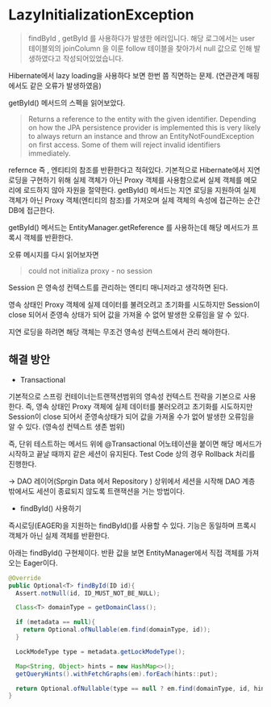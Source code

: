 # LazyInitializationException
> findById , getById 를 사용하다가 발생한 에러입니다. 해당 로그에서는 user 테이블외의 joinColumn 을 이룬 follow 테이블을 찾아가서 null 값으로 인해 발생하였다고 작성되어있었습니다.

Hibernate에서 lazy loading을 사용하다 보면 한번 쯤 직면하는 문제.
(연관관계 매핑에서도 같은 오류가 발생하였음)

getById() 메서드의 스펙을 읽어보았다.

> Returns a reference to the entity with the given identifier. Depending on how the JPA persistence provider is implemented this is very likely to always return an instance and throw an EntityNotFoundException on first access. Some of them will reject invalid identifiers immediately.

refernce 즉 , 엔티티의 참조를 반환한다고 적혀있다. 기본적으로 Hibernate에서 지연 로딩을 구현하기 위해 실제 객체가 아닌 Proxy 객체를 사용함으로써 실제 객체를 메모리에 로드하지 않아 자원을 절약한다.
getById() 메서드는 지연 로딩을 지원하여 실제 객체가 아닌 Proxy 객체(엔티티의 참조)를 가져오며 실제 객체의 속성에 접근하는 순간 DB에 접근한다.

getById() 메서드는 EntityManager.getReference 를 사용하는데 해당 메서드가 프록시 객체를 반환한다.

오류 메시지를 다시 읽어보자면

> could not initializa proxy - no session

Session 은 영속성 컨텍스트를 관리하는 엔티티 매니저라고 생각하면 된다.

영속 상태인 Proxy 객체에 실제 데이터를 불려오려고 초기화를 시도하지만 Session이 close 되어서 준영속 상태가 되어 값을 가져올 수 없어 발생한 오류임을 알 수 있다.

지연 로딩을 하려면 해당 객체는 무조건 영속성 컨텍스트에서 관리 해야한다.


## 해결 방안 

* Transactional

기본적으로 스프링 컨테이너는트랜잭션범위의 영속성 컨텍스트 전략을 기본으로 사용한다. 즉, 영속 상태인 Proxy 객체에 실제 데이터를 불러오려고 초기화를 시도하지만 Session이 close 되어서 준영속상태가 되어 값을 가져올 수가 없어 발생한 오류임을 알 수 있다. (영속성 컨텍스트 생존 범위)

즉, 단위 테스트하는 메서드 위에 @Transactional 어노테이션을 붙이면 해당 메서드가 시작하고 끝날 때까지 같은 세션이 유지된다. Test Code 상의 경우 Rollback 처리를 진행한다.

-> DAO 레이어(Sprgin Data 에서 Repository ) 상위에서 세션을 시작해 DAO 계층 밖에서도 세션이 종료되지 않도록 트랜잭션을 거는 방법이다.

* findById() 사용하기

즉시로딩(EAGER)을 지원하는 findById()를 사용할 수 있다.
기능은 동일하며 프록시 객체가 아닌 실제 객체를 반환한다.

아래는 findById() 구현체이다. 반환 값을 보면 EntityManager에서 직접 객체를 가져오는 Eager이다.

``` java
@Override
public Optional<T> findById(ID id){
  Assert.notNull(id, ID_MUST_NOT_BE_NULL);

  Class<T> domainType = getDomainClass();

  if (metadata == null){
    return Optional.ofNullable(em.find(domainType, id));
  }

  LockModeType type = metadata.getLockModeType();

  Map<String, Object> hints = new HashMap<>();
  getQueryHints().withFetchGraphs(em).forEach(hints::put);

  return Optional.ofNullable(type == null ? em.find(domainType, id, hints) : em.find(domainType, id, type, hints));
}

```


